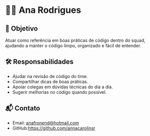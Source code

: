 # 👩‍💻 Ana Rodrigues
## 🎯 Objetivo
Atuar como referência em boas práticas de código dentro do squad, ajudando a manter o código limpo, organizado e fácil de entender.
## 🛠 Responsabilidades
- Ajudar na revisão de código do time.
- Compartilhar dicas de boas práticas.
- Apoiar colegas em dúvidas técnicas do dia a dia.
- Sugerir melhorias no código quando possível.
## 📬 Contato
- Email: anafronend@hotmail.com
- GitHub:https://github.com/annacarolinsr